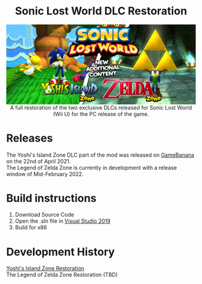 <div align="center">
	<h1>Sonic Lost World DLC Restoration</h1>
	<img src="./Assets/Thumb.png" align="center" />
	<br/>
A full restoration of the two exclusive DLCs released for Sonic Lost World (Wii U) for the PC release of the game.
</div>

# Releases
The Yoshi's Island Zone DLC part of the mod was released on [GameBanana](https://gamebanana.com/maps/216170) on the 22nd of April 2021.<br/>
The Legend of Zelda Zone is currently in development with a release window of Mid-February 2022.

# Build instructions
1. Download Source Code
2. Open the .sln file in [Visual Studio 2019](https://visualstudio.microsoft.com/vs/)
3. Build for x86

# Development History
[Yoshi's Island Zone Restoration](https://docs.google.com/document/d/1x-BSqP11XWgherDbQqTM6RD0AfNC1mxdWl5zRWHa6dg) <br/>
The Legend of Zelda Zone Restoration (TBD)
